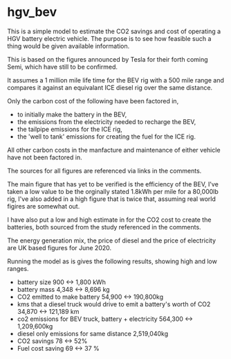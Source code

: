 # hgv_bev
This is a simple model to estimate the CO2 savings and cost of operating a HGV battery electric vehicle. The purpose is to see how feasible such a thing would be given available information.

This is based on the figures announced by Tesla for their forth coming Semi, which have still to be confirmed.

It assumes a 1 million mile life time for the BEV rig with a 500 mile range and compares it against an equivalant ICE diesel rig over the same distance.

Only the carbon cost of the following have been factored in, 
   - to initially make the battery in the BEV,
   - the emissions from the electricity needed to recharge the BEV,
   - the tailpipe emissions for the ICE rig,
   - the 'well to tank' emissions for creating the fuel for the ICE rig.
   
All other carbon costs in the manfacture and maintenance of either vehicle have not been factored in.

The sources for all figures are referenced via links in the comments. 

The main figure that has yet to be verified is the efficiency of the BEV, I've taken a low value to be the orginally stated 1.8kWh per mile for a 80,000lb rig, I've also added in a high figure that is twice that, assuming real world figires are somewhat out.

I have also put a low and high estimate in for the CO2 cost to create the batteries, both sourced from the study referenced in the comments.

The energy generation mix,  the price of diesel and the price of electricity are UK based figures for June 2020.

Running the model as is gives the following results, showing high and low ranges.
   - battery size 900 <-> 1,800 kWh
   - battery mass 4,348 <-> 8,696 kg
   - CO2 emitted to make battery 54,900 <-> 190,800kg
   - kms that a diesel truck would drive to emit a battery's worth of CO2 34,870 <-> 121,189 km
   - co2 emissions for BEV truck, battery + electricity 564,300 <-> 1,209,600kg
   - diesel only emissions for same distance 2,519,040kg
   - CO2 savings 78 <-> 52%
   - Fuel cost saving 69 <-> 37 %
